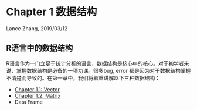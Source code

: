 Chapter 1 数据结构
================
Lance Zhang, 2019/03/12



R语言中的数据结构
-------------------

R语言作为一门立足于统计分析的语言，数据结构是核心中的核心。对于初学者来说，掌握数据结构是必备的一项功课。很多bug, error 都是因为对于数据结构掌握不清楚而导致的。在第一章中，我们将着重讲解以下三种数据结构：

- [Chapter 1.1: Vector](https://github.com/Yuz13001/Rtutorial/blob/master/tut/ch11vector.md)
- [Chapter 1.2: Matrix](https://github.com/Yuz13001/Rtutorial/blob/master/tut/ch12matrix.md)
- Data Frame


